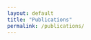 ```yaml
---
layout: default
title: "Publications"
permalink: /publications/
---
```


<div style="margin-top: 30px; margin-bottom: 30px; text-align: left; max-width: 800px; margin-left: auto; margin-right: auto;">

</div>
